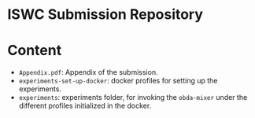 # ISWC Submission Repository

# Content

- `Appendix.pdf`: Appendix of the submission.
- `experiments-set-up-docker`: docker profiles for setting up the experiments.
- `experiments`: experiments folder, for invoking the `obda-mixer` under the different profiles initialized in the docker.
